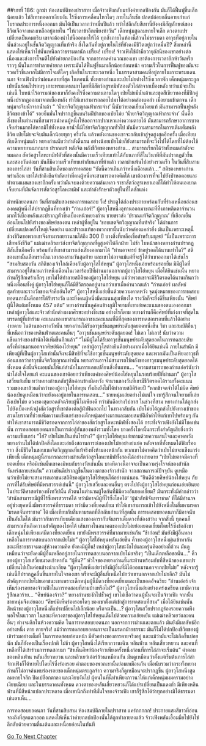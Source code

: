 ##บทที่ 186: ถูกฆ่า
ห้องสมบัติของปราสาท
เมื่อจ้าวเฟิงกลับมายังค่ายกลป้องกัน มันก็ได้ฟื้นฟูขึ้นเล็กน้อยแล้ว
ไข่สีเทาทอดกาเงียบงัน ไร้ซึ่งการเคลื่อนไหวใดๆ ภายในลิ้นชัก ปลดปล่อยกลิ่นอายเก่าแก่โบราณประการหนึ่งออกมา
มันได้เป็นเวลากว่าหมื่นปีแล้ว ทว่าไข่ลึกลับสีเทานี่ยังคงมีสัญลักษณ์ของชีวิตเจือจางหลงเหลืออยู่ภายใน
“ให้เวลาข้าอีกเพียงห้าวัน”
เด็กหนุ่มสูดลมหายใจเล็ก ดวงตาแปรเปลี่ยนเป็นคมกริบ เขาจะต้องนำไข่นี้ออกมาให้ได้
ทุกสิ่งภายในห้องนี้ล้วนไม่ธรรมดา อาวุธที่อยู่ภายในนั้นล้วนอยู่ในชั้นจิตวิญญาณที่แท้จริง
สิ่งใดกันที่อยู่ภายในไข่ที่ยังคงมีชีวิตอยู่กว่าหมื่นปี?
สิ่งเหล่านี้แสดงให้เห็นว่าไข่นั้นเหนือกว่าธรรมดานัก
เปรี้ยง! เปรี้ยง!
จ้าวเฟิงใช้ฝ่ามือวายุอัสนีของเขาอย่างต่อเนื่องและส่งการโจมตีไปยังค่ายกลป้องกัน
จากการคาดคำนวณของเขา เขาต้องการเวลาอีกห้าวันหรือราวๆ นั้นในการทำลายค่ายกล เพราะมันได้ฟื้นฟูขึ้นมาเล็กน้อยก่อนหน้า ความเร็วในการฟื้นฟูของมันจะรวดเร็วขึ้นหากไม่มีการโจมตีใดๆ เกิดขึ้นในระยะเวลาหนึ่ง
ในบรรดาสามคนที่อยู่ภายในเกาะพรมแดนนภา จ้าวเฟิงนับว่าผ่อนคลายที่สุด
ในตอนนี้ ทั้งหยางก่านและเป่ยโม่ยต่างไร้ซึ่งเวลาพัก
เด็กหนุ่มตระกูลเป่ยนั้นร่อนไปรอบๆ เกาะพรมแดนนภาโดยที่มีสัตว์อสูรทมิฬสองตัวไล่ล่าจากเบื้องหลัง ทว่าแม้จะเป็นเช่นนี้ ใบหน้าไร้อารมณ์ของเขาก็ยังคงไร้ซึ่งความลนลานใดๆ
เป่ยโม่ยมีน้ำเต้าและชุดสีเขียวทองที่มีปีกคู่หนึ่งปรากฏออกมาจากเบื้องหลัง ทำให้เขาสามารถลอยไปมาได้อย่างคล่องแคล่ว
เมื่อยามเข้าตาจน เด็กหนุ่มจะจิบน้ำจากน้ำเต้า
“ ‘น้ำยาจิตวิญญาณฟ้ากระจ่าง’ นี้นับว่ายอดเยี่ยมโดยแท้ มันสามารถฟื้นฟูพลังชีวิตของข้าได้”
รอยยิ้มมั่นใจปรากฏขึ้นบนริมฝีปากของเป่ยโม่ย
‘น้ำยาจิตวิญญาณฟ้ากระจ่าง’ นั้นคือสิ่งของในตำนานที่สามารถนำคนผู้หนึ่งให้ออกจากปากเหวแห่งความตายได้ มันสามารถรักษาอาการบาดเจ็บส่วนมากได้หากมิใช่ทั้งหมด
ยาน้ำนี้มิใช่ยาจิตวิญญาณทั่วไป มันมีความสามารถในการเติมเต็มพลังชีวิต
เป่ยโม่ยจะจิบมันเล็กน้อยทุกๆ ครึ่งวัน แล้วพลังงานของเขาจะกลับเข้าสู่จุดสูงสุดอีกครั้ง
เมื่อเทียบกับเด็กหนุ่มแล้ว หยางก่านนับว่ากำลังดิ้นรน
อย่างน้อยเป่ยโม่ยก็ยังสามารถที่จะวิ่งไปได้โดยที่ไม่ต้องใช้ความพยายามมากมาย
ปราณแท้ พลังจิต พลังชีวิตของหยางก่าน... สามารถเรียกได้ว่าทั้งหมดกำลังจะหมดลง
สัตว์อสูรโลหะทมิฬตัวที่สองนั้นมีความเร็วเทียบเท่าได้กับนภาที่สี่ในวินาทีที่มันปรากฏตัวขึ้น และสองวันต่อมา มันก็มีความเร็วเทียบเท่ากับนภาที่ห้าแล้ว
เวลาผ่านพ้นไปอย่างรวดเร็ว
ในวันที่สิบสามของการไล่ล่า วันที่สามสิบเอ็ดของการทดสอบ
“บัดนี้ควรเกินกว่าหนึ่งเดือนแล้ว...”
สติของหยางก่านพร่าเลือน เขาได้เข้าถึงขีดจำกัดเท่าที่คนผู้หนึ่งจะสามารถคาดคิดได้
เขาต้องการที่จะไปยังป่าหอคอยและทำตามแผนของเขาอีกครั้ง ทว่ามันจบลงด้วยความล้มเหลว
ราชาสัตว์อสูรเหยาเองก็ได้ทำให้ตนเองบาดเจ็บยามที่มันจัดการสัตว์อสูรโลหะทมิฬ และกำลังรักษาตัวอยู่ในที่ใดสักแห่ง

ตำหนักยอดนภา
วันที่สามสิบสองของการทดสอบ
วิ้ง!
ประตูได้ส่องประกายพร้อมกับที่ร่างเหนื่อยอ่อนของคนผู้หนึ่งได้ปรากฏขึ้นที่ทางเข้า
“ก่านเอ๋อร์!”
ผู้อาวุโสหนึ่งอุทานออกมาขณะที่ทิ้งภาพติดตาจำนวนมากไว้เบื้องหลังและปรากฏตัวขึ้นเบื้องหน้าหยางก่าน ชายชราส่ง ‘ปราณแท้จิตวิญญาณ’ ที่เยือกเย็นอ่อนโยนไปยังร่างของศิษย์ของตน
เหล่าผู้ที่อยู่ใน ‘ขอบเขตจิตวิญญาณที่แท้จริง’ ได้ผ่านการเปลี่ยนแปลงครั้งใหญ่เจ็ดอย่าง และปราณแท้ของพวกเขานั้นนับว่าคล่องแคล่วยิ่ง
มันเป็นเพราะเหตุนี้ ช่วงชีวิตขอพวกเขาจึงสามารถยาวนานได้ถึง 300 ปี บางสิ่งที่เหลือเชื่อสำหรับมนุษย์
“นี่เป็นเพราะการเสียพลังชีวิต”
แม่เฒ่าหลิวเยว่ส่งยาจิตวิญญาณที่ดูสูงค่าให้อีกฝ่าย
ไม่ช้า
ใบหน้าของหยางก่านปรากฏสีสันขึ้นอีกครั้ง พร้อมกับที่เขาสามารถส่งเสียงออกมาได้
“ท่านอาจารย์ ข้าอยู่รอดได้นานเท่าใด?”
สติของเขานั้นเลือนรางในเวลาสองสามวันสุดท้าย และเขาไม่อาจแม้แต่ที่จะรู้ได้ว่าเขาออกมาได้เช่นไร
“สามสิบสองวัน สถิติของเจ้าใกล้เคียงกับผู้อาวุโสไฮ่หยุน”
ผู้อาวุโสหนึ่งเอ่ยพร้อมรอยยิ้ม
มิมีผู้ใดที่สามารถอยู่ได้นานกว่าหนึ่งเดือนในเวลาร้อยปีที่ผ่านมานอกจากผู้อาวุโสไฮ่หยุน
เมื่อได้ยินเช่นนั้น หยางก่านก็รู้สึกเศร้าเล็กๆ
เขาไม่ได้ทำลายสถิติของผู้อาวุโสไฮ่หยุน
แม้ว่าพวกเขาจะมีชีวิตรอดได้นานเกินกว่าหนึ่งเดือนทั้งคู่ ผู้อาวุโสไฮ่หยุนก็ได้มีชีวิตรอดอยู่นานกว่าเขาเมื่อคำนวณแล้ว
“ก่านเอ๋อร์ ผลลัพธ์สุดท้ายและรางวัลของเจ้าคืออันใด?”
ผู้อาวุโสหนึ่งเอ่ยขึ้นด้วยความคาดหวัง
จุดมุ่งหมายของการทดสอบยอดนภานั้นคือการได้รับรางวัล และยิ่งคนผู้หนึ่งมีคะแนนสูงเพียงใด รางวัลก็จะยิ่งดีขึ้นเพียงนั้น
“ศิษย์ผู้นี้ได้แต้มทั้งหมด 457 แต้ม”
หยางก่านนั้นดูค่อนข้างภูมิใจยามที่เขาเอ่ยคะแนนของตนเองออกมา
เหล่าผู้อาวุโสและจ้าวสำนักต่างผงกศีรษะอย่างชื่นชม
อย่างไรก็ตาม หยางก่านก็คือศิษย์ที่เก่งกาจที่สุดในบรรดาผู้ที่เข้าร่วม คะแนนของเขาสามารถเอาชนะคะแนนที่ดีที่สุดของการทดสอบรอบที่แล้วได้อย่างง่ายดาย
ในด้านของรางวัลนั้น หยางก่านได้รับอาวุธชั้นมนุษย์ระดับสุดยอดหนึ่งชิ้น วิชา และสมบัติอื่นๆ ที่เหนือกว่าของหลินฟ่านและคนอื่นๆ
“อาวุธชั้นมนุษย์ระดับสุดยอด! ไม่เลว ไม่เลว! นับว่าความแข็งแกร่งของสำนักได้เพิ่มขึ้นอีกแล้ว”
“ไม่มีผู้ใดได้รับอาวุธชั้นมนุษย์ระดับสุดยอดในการทดสอบสิบครั้งที่ผ่านมานอกจากศิษย์น้องไฮ่หยุน”
เหล่าผู้อาวุโสต่างยินดีอย่างมากเมื่อได้ยินเช่นนี้
ภายในสำนัก มีเพียงผู้ที่เป็นผู้อาวุโสเท่านั้นจึงจะมีสิทธิที่จะใช้อาวุธชั้นมนุษย์ระดับสุดยอด และพวกมันเป็นเพียงอาวุธที่อ่อนแอกว่าอาวุธชั้นจิตวิญญาณเท่านั้น
หยางก่านอาจไม่สามารถใช้พลังของอาวุธมนุษย์ระดับสุดยอดได้ทั้งหมด ดังนั้นจึงมอบมันให้แก่สำนักในการแลกเปลี่ยนสิ่งอื่นแทน...
“ความสามารถของก่านเอ๋อร์นับว่าน่าโล่งใจโดยแท้ คะแนนของเขาด้อยกว่าเพียงแค่ของศิษย์น้องไฮ่หยุนในรอบร้อยปีที่ผ่านมา”
ผู้อาวุโสเสวี่ยแย้มยิ้ม ทว่าหยางก่านกลับรู้สึกค่อนข้างผิดหวัง
จำนวนของวันที่เขามีชีวิตรอดได้รวมทั้งคะแนนรวมของเขาล้วนต่ำกว่าของผู้อาวุโสไฮ่หยุน ทั้งมันยังไม่ได้ทำลายสถิติร้อยปี
“หากข้าจดจำได้ไม่ผิด ศิษย์น้องเป่ยดูเหมือนว่าจะยังคงอยู่ภายในการทดสอบ...”
ชายหนุ่มเอ่ยอย่างไม่แน่ใจ
เขารู้สึกจนใจยามที่เอ่ยถึงเป่ยโม่ย
ดวงของสุดยอดอัจฉริยะผู้นี้ไม่เพียงดี ทว่ามันดีอย่างวิปลาส
ในช่วงที่สาม หยางก่านได้ถูกส่งไปยังเบื้องหน้าฝูงสัตว์อสูรที่เขาต้องต่อสู้ฝ่าฟันออกไป
ในทางกลับกัน เป่ยโม่ยได้ถูกส่งไปยังทางเข้าของสวนโบราณที่ช่วยเพิ่มความแข็งแกร่งของเด็กหนุ่มอย่างมากและมอบสมบัติล้ำค่าให้แก่เขาไปพร้อมๆ กัน ทำให้เขาสามารถมีชีวิตรอดจากการไล่ล่าของสัตว์อสูรโลหะทมิฬทั้งสองได้
กระทั่งจ้าวเฟิงยังไม่มีโชคเช่นนั้น
การทดสอบยอดนภาเป็นการต่อสู้กันของพลังรวมทั้งโชค บางครั้งโชคนั้นกระทั่งสำคัญเสียยิ่งกว่าความแข็งแกร่ง
“โฮ่? เป่ยโม่ยเป็นเช่นไรบ้าง?”
ผู้อาวุโสไฮ่หยุนเอ่ยถามด้วยความสนใจและคาดหวัง
หยางก่านไม่ได้ปกปิดสิ่งใดและเอ่ยถึงสถานการณ์ของเป่ยโม่ยอย่างย่นย่อ
หลังจากที่ทั้งหมดได้ฟังเรื่องราว
สิ่งมีชีวิตในขอบเขตจิตวิญญาณที่แท้จริงทั้งห้ามองหน้ากัน พวกเขาไม่คาดคิดว่าเป่ยโม่ยจะแข็งแกร่งเพียงนี้ เด็กหนุ่มผู้นี้สามารถละทวงผ่านสัตว์อสูรโลหะทมิฬทั้งสองได้อย่างง่ายดาย
“เป่ยโม่ยอาจมีดวงที่ยอดเยี่ยม หรือมิเช่นนั้นเขาคงมิพบกับรางวัลเช่นนั้น บางทีดวงนี้อาจจะเป็นความรุ่งโรจน์ของสำนักจันทร์สลายเช่นกัน”
ความยินดีปรากฏขึ้นในดวงตาของจ้าวสำนัก
จากสถานการณ์ปัจจุบัน ดูเหมือนว่าเป่ยโม่ยจะสามารถเอาชนะสถิติของผู้อาวุโสไฮ่หยุนได้อย่างแน่นอน
“ยินดีด้วยศิษย์น้องไฮ่หยุน กับการที่ได้รับศิษย์ที่มีพรสวรรค์เช่นนี้”
ผู้อาวุโสเสวี่ยและคนอื่นๆ ตรงไปยังผู้อาวุโสไฮ่หยุนก่อนเอ่ยเยินยอ
ในประวัติศาสตร์ของทั้งทวีปนั้น ตัวตนในตำนานผู้ใดกันที่มิมีดวงอันยอดเยี่ยม?
มันกระทั่งมีคำกล่าวว่า ‘สำนักสามารถมีผู้ที่ไร้ซึ่งพรสวรรค์ได้ ทว่ามิอาจมีผู้ที่ไร้ซึ่งโชคได้’
‘ผู้นำลัทธิจันทราชาด’ ที่ได้มีอำนาจอยู่ช่วงยุคหนึ่งมีพรสวรรค์ที่ธรรมดา ทว่ามีดวงที่ยอดเยี่ยม ทำให้เขาสามารถเข้าไปยังหนึ่งในสี่มหามรดก ‘มรดกจันทราชาด’ ได้
เมื่อเทียบกับสี่มหามรดกที่ลึกลับเก่าแก่ที่สุดนั้น การทดสอบยอดนภาก็มิอาจนับเป็นอันใดได้ มันราวกับการเทียบเคียงแสงของดารากับจันทราเต็มดวงที่ส่องสว่าง
จากสิ่งนี้ ทุกคนก็สามารถเห็นถึงความสำคัญของโชคได้
เส้นทางในอนาคตของเป่ยโม่ยย่อมยอดเยี่ยมโดยไร้ซึ่งข้อกังขา เด็กหนุ่มไม่เพียงแค่มีดวงที่ยอดเยี่ยม เขายังมีพรสวรรค์ที่มากมายเช่นกัน
“ช้าก่อน! มันยังมีผู้อื่นหลงเหลือในการทดสอบนอกจากเป่ยโม่ย”
ผู้อาวุโสไฮ่หยุนพลันเอ่ยขึ้น
คิ้วของผู้อาวุโสหนึ่งมุ่นเข้าหากันขณะที่ชายชราจมลงสู่ห้วงความคิด
ยังคงมีผู้อื่น!
เหล่าผู้อาวุโสชะงักไปและครุ่นคิดอย่างถี่ถ้วน มันดูเหมือนว่าจะยังคงมีผู้อื่นเหลืออยู่ภายในการทดสอบนอกจากเป่ยโม่ยจริงๆ
“เป็นเด็กเหลือขอนั่น...”
คิ้วของผู้อาวุโสเสวี่ยขมวดเข้าหากัน
“ผู้อื่น?” หัวใจของหยางก่านสั่นสะท้านพร้อมกับที่สีหน้าของเขาแปรเปลี่ยนไปเป็นค่อนข้างน่าเกลียด
“ผู้อาวุโสเพิ่งเอ่ยว่ายังมีผู้อื่นที่มิได้ออกมานอกจากเป่ยโม่ย”
หลังจากรู้เช่นนี้ก็ปรากฏคลื่นขึ้นภายในใจของเขา
หรือจะมีผู้อื่นที่เหนือไปกว่าเขานอกจากเป่ยโม่ยอีก?
มันไม่สำคัญหากเป่ยโม่ยเอาชนะเขาเพราะเด็กหนุ่มผู้นี้มีดวงที่ยอดเยี่ยมและเป็นยอดอัจฉริยะ
“ก่านเอ๋อร์ เจ้าเห็นร่องรอยของจ้าวเฟิงในการทดสอบที่สามบ้างหรือไม่?”
ผู้อาวุโสหนึ่งเอ่ยอย่างเคร่งเครียด
เขามีความรู้สึกเลวร้าย...
“ศิษย์น้องจ้าว?”
หยางก่านชะงักไปชั่วครู่ เขาไม่เชื่อว่าคนผู้นั้นจะเป็นจ้าวเฟิง จากนั้นชายหนุ่มจึงเอ่ยตอบ
“ศิษย์มิเห็นร่องรอยใดๆ ของเขาตั้งแต่เข้าสู่การทดสอบที่สาม”
เมื่อได้ยินเช่นนั้น สีหน้าของผู้อาวุโสหนึ่งก็แปรเปลี่ยนไปเล็กน้อย หรือจะเป็น...?
ผู้อาวุโสเสวี่ยปรากฏร่องรอยความพึงพอใจในแววตา ในขณะที่ดวงตาของผู้อาวุโสไฮ่หยุนเต็มไปด้วยความเย้ยหยัน
แม่เฒ่าหลิวเยว่และคนอื่นๆ ต่างจมลึกในห้วงความคิด
ในการทดสอบยอดนภา นอกจากการผ่านและตกแล้ว มันยังมีผลลัพธ์อีกอย่างหนึ่ง ตาย
ตายจริง!
แม้ว่าการทดสอบยอดนภาจะเป็นมรดกฝ่ายธรรมะ มันก็ไม่ได้ปกป้องชีวิตของผู้เข้าร่วมอย่างเต็มที่
ในการทดสอบก่อนหน้า มีตัวอย่างของการตายจริงอยู่ และแม้ว่ามันจะไม่เกิดขึ้นบ่อยนัก มันก็ยังคงเป็นเรื่องปกติ
ไม่ช้า
ผู้อาวุโสหนึ่งได้เรียกกวานเฉิน หลินฟ่าน หลันเสี่ยวหยวน และคนที่เหลือที่ได้เข้าร่วมการทดสอบมา
“ข้าเห็นศิษย์น้องจ้าวเพียงครั้งหนึ่งก่อนที่การไล่ล่าจะเริ่มต้น”
คำตอบของหลินฟ่าน หลันเสี่ยวหยวน และหลิวเยว่เอ๋อร์ล้วนเหมือนกัน
มันดูเหมือนว่าตั้งแต่เริ่มต้นการไล่ล่า จ้าวเฟิงก็ได้หายไปโดยไร้ซึ่งร่องรอย
คำตอบของพวกเขานั้นย่อมเหมือนกัน
เมื่อนับรวมว่ากระทั่งหยางก่านก็ไม่อาจค้นพบร่องรอยของเด็กหนุ่มตระกูลจ้าว ความจริงก็ดูเหมือนจะปรากฏขึ้น
ผู้อาวุโสหนึ่งสูดลมหายใจลึก ปิดเปลือกตาลง และเงียบงันไป
ผู้คนในที่นี้ทำเพียงภาวนาให้แก่เด็กหนุ่มผมครามอย่างเงียบเฉียบ และในบรรดาคนทั้งหมด ดวงตาของหลันเสี่ยวหยวนก็ได้แปรเปลี่ยนเป็นแดงก่ำ
มีเพียงหลินฟ่านที่มีสีหน้าแปลกประหลาด เมื่อเขานึกถึงท่าทีมั่นใจของจ้าวเฟิง เขาก็รู้สึกได้ว่าทุกอย่างมิได้ธรรมดาเช่นตาเห็น...

การทดสอบยอดนภา
วันที่สามสิบสาม
ห้องสมบัติภายในปราสาท
แคร่กกกกก!
ประกายแสงสีขาวที่อ่อนจางถึงที่สุดแตกออก แสดงให้เห็นว่าค่ายกลปกป้องนั้นได้ถูกทำลายลงแล้ว
จ้าวเฟิงพลันเอื้อมมือไปยังไข่ลึกลับด้วยความตื่นเต้นและเหนื่อยอ่อนในทันที



[Go To Next Chapter]( ./3.md)